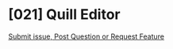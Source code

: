 # [021] Quill Editor

[Submit issue, Post Question or Request Feature](https://github.com/021-projects/quill-editor/issues/new)
